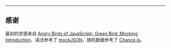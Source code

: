 ---

## 感谢

最初的灵感来自 [Angry Birds of JavaScript- Green Bird: Mocking Introduction](http://www.elijahmanor.com/angry-birds-of-javascript-green-bird-mocking/)，语法参考了 [mockJSON](https://github.com/mennovanslooten/mockJSON)，随机数据参考了 [Chance.js](http://chancejs.com/)。

<!-- 灵感来自 [Elijah Manor])(http://elijahmanor.com/) 的系列博文 [Angry Birds of JavaScript Series](http://www.elijahmanor.com/angry-birds-of-javascript-series/) 中的 [Angry Birds of JavaScript- Green Bird: Mocking Introduction](http://www.elijahmanor.com/angry-birds-of-javascript-green-bird-mocking/) -->